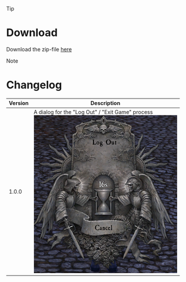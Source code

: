 > [!TIP]
> # Download
> Download the zip-file [here](https://github.com/Makume/ReturnOfReckoning-AddOns/blob/main/LogOutWindow/LogOutWindow.zip)

> [!NOTE]
> # Changelog
> 
> | Version  | Description |
> | ------------- | ------------- |
> | 1.0.0  | A dialog for the "Log Out" / "Exit Game" process <br/>![LogOut](https://github.com/Makume/ReturnOfReckoning-AddOns/blob/main/LogOutWindow/(Images)/LogOut.png)|
